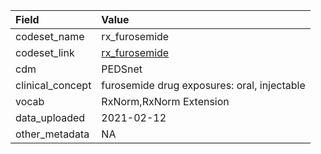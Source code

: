 |Field            |Value                                       |
|:----------------|:-------------------------------------------|
|codeset_name     |rx_furosemide                               |
|codeset_link     |[rx_furosemide](https://github.com/PEDSnet/Variable-Dictionary/blob/main/drug/rx_furosemide.csv)|
|cdm              |PEDSnet                                     |
|clinical_concept |furosemide drug exposures: oral, injectable |
|vocab            |RxNorm,RxNorm Extension                     |
|data_uploaded    |2021-02-12                                  |
|other_metadata   |NA                                          |
